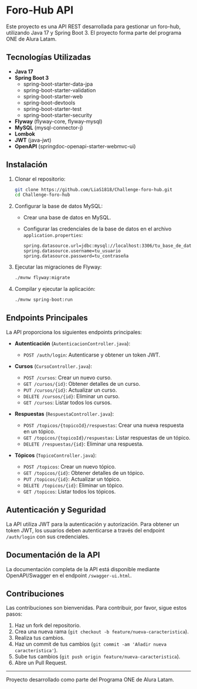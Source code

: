 # Foro-Hub API

Este proyecto es una API REST desarrollada para gestionar un foro-hub, utilizando Java 17 y Spring Boot 3. El proyecto forma parte del programa ONE de Alura Latam.

## Tecnologías Utilizadas

- **Java 17**
- **Spring Boot 3**
  - spring-boot-starter-data-jpa
  - spring-boot-starter-validation
  - spring-boot-starter-web
  - spring-boot-devtools
  - spring-boot-starter-test
  - spring-boot-starter-security
- **Flyway** (flyway-core, flyway-mysql)
- **MySQL** (mysql-connector-j)
- **Lombok**
- **JWT** (java-jwt)
- **OpenAPI** (springdoc-openapi-starter-webmvc-ui)

## Instalación

1. Clonar el repositorio:

    ```sh
    git clone https://github.com/LiaS1818/Challenge-foro-hub.git
    cd Challenge-foro-hub
    ```

2. Configurar la base de datos MySQL:

    - Crear una base de datos en MySQL.
    - Configurar las credenciales de la base de datos en el archivo `application.properties`:

      ```properties
      spring.datasource.url=jdbc:mysql://localhost:3306/tu_base_de_datos
      spring.datasource.username=tu_usuario
      spring.datasource.password=tu_contraseña
      ```

3. Ejecutar las migraciones de Flyway:

    ```sh
    ./mvnw flyway:migrate
    ```

4. Compilar y ejecutar la aplicación:

    ```sh
    ./mvnw spring-boot:run
    ```

## Endpoints Principales

La API proporciona los siguientes endpoints principales:

- **Autenticación** (`AutenticacionController.java`):
  - `POST /auth/login`: Autenticarse y obtener un token JWT.

- **Cursos** (`CursoController.java`):
  - `POST /cursos`: Crear un nuevo curso.
  - `GET /cursos/{id}`: Obtener detalles de un curso.
  - `PUT /cursos/{id}`: Actualizar un curso.
  - `DELETE /cursos/{id}`: Eliminar un curso.
  - `GET /cursos`: Listar todos los cursos.

- **Respuestas** (`RespuestaController.java`):
  - `POST /topicos/{topicoId}/respuestas`: Crear una nueva respuesta en un tópico.
  - `GET /topicos/{topicoId}/respuestas`: Listar respuestas de un tópico.
  - `DELETE /respuestas/{id}`: Eliminar una respuesta.

- **Tópicos** (`TopicoController.java`):
  - `POST /topicos`: Crear un nuevo tópico.
  - `GET /topicos/{id}`: Obtener detalles de un tópico.
  - `PUT /topicos/{id}`: Actualizar un tópico.
  - `DELETE /topicos/{id}`: Eliminar un tópico.
  - `GET /topicos`: Listar todos los tópicos.

## Autenticación y Seguridad

La API utiliza JWT para la autenticación y autorización. Para obtener un token JWT, los usuarios deben autenticarse a través del endpoint `/auth/login` con sus credenciales.

## Documentación de la API

La documentación completa de la API está disponible mediante OpenAPI/Swagger en el endpoint `/swagger-ui.html`.

## Contribuciones

Las contribuciones son bienvenidas. Para contribuir, por favor, sigue estos pasos:

1. Haz un fork del repositorio.
2. Crea una nueva rama (`git checkout -b feature/nueva-caracteristica`).
3. Realiza tus cambios.
4. Haz un commit de tus cambios (`git commit -am 'Añadir nueva característica'`).
5. Sube tus cambios (`git push origin feature/nueva-caracteristica`).
6. Abre un Pull Request.

---

Proyecto desarrollado como parte del Programa ONE de Alura Latam.
